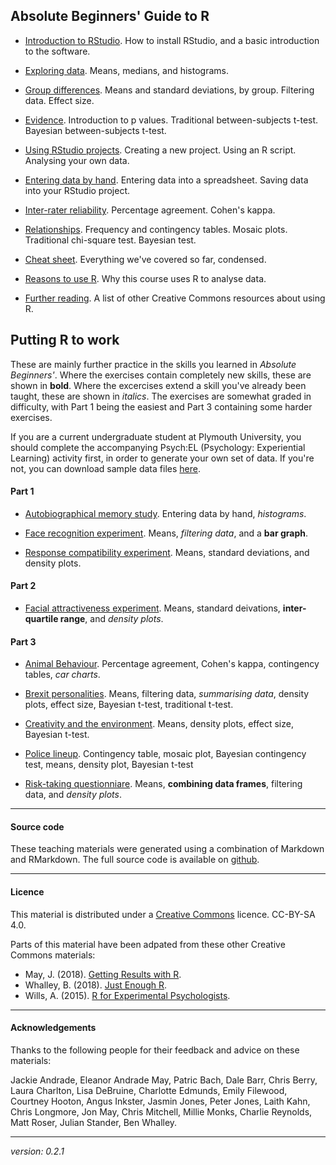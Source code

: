 
## Absolute Beginners' Guide to R

* [Introduction to RStudio](intro-rstudio.md). How to install RStudio, and a basic introduction to the software.

* [Exploring data](exploring-incomes.html). Means, medians, and histograms. 

* [Group differences](group-differences.html). Means and standard deviations, by group. Filtering data. Effect size.

* [Evidence](evidence.html). Introduction to p values. Traditional between-subjects t-test. Bayesian between-subjects t-test.

* [Using RStudio projects](using-projects.html). Creating a new project. Using an R script. Analysing your own data. 

* [Entering data by hand](entering-data-by-hand.html). Entering data into a spreadsheet. Saving data into your RStudio project.

* [Inter-rater reliability](irr.html). Percentage agreement. Cohen's kappa. 

* [Relationships](chi.html). Frequency and contingency tables. Mosaic plots. Traditional chi-square test. Bayesian test. 

* [Cheat sheet](cheat-sheet.html). Everything we've covered so far, condensed. 

* [Reasons to use R](why-r-student.html). Why this course uses R to analyse data.

* [Further reading](resources.html). A list of other Creative Commons resources about using R. 

## Putting R to work

These are mainly further practice in the skills you learned in _Absolute Beginners'_. Where the exercises contain completely new skills, these are shown in **bold**. Where the excercises extend a skill you've already been taught, these are shown in _italics_. The exercises are somewhat graded in difficulty, with Part 1 being the easiest and Part 3 containing some harder exercises. 

If you are a current undergraduate student at Plymouth University, you should complete the accompanying Psych:EL (Psychology: Experiential Learning) activity first, in order to generate your own set of data. If you're not, you can download sample data files [here](rtoworkdata.html).

#### Part 1

* [Autobiographical memory study](memories.html). Entering data by hand, _histograms_.

* [Face recognition experiment](face-recog.html). Means, _filtering data_, and a **bar graph**.

* [Response compatibility experiment](response-compatibility.html). Means, standard deviations, and density plots.

#### Part 2

* [Facial attractiveness experiment](face-attract.html). Means, standard deivations, **inter-quartile range**, and _density plots_. 

#### Part 3

* [Animal Behaviour](lions.html). Percentage agreement, Cohen's kappa, contingency tables, _car charts_.

* [Brexit personalities](brexit.html). Means, filtering data, _summarising data_, density plots, effect size, Bayesian t-test, traditional t-test. 

* [Creativity and the environment](green.html). Means, density plots, effect size, Bayesian t-test.

* [Police lineup](lineup.html). Contingency table, mosaic plot, Bayesian contingency test, means, density plot, Bayesian t-test

* [Risk-taking questionniare](risk-rat.html). Means, **combining data frames**, filtering data, and _density plots_.

____

#### Source code

These teaching materials were generated using a combination of Markdown and RMarkdown. The full source code is available on [github](https://github.com/ajwills72/rminr). 

___

#### Licence
This material is distributed under a [Creative Commons](https://creativecommons.org/) licence. CC-BY-SA 4.0. 

Parts of this material have been adpated from these other Creative Commons materials:

* May, J. (2018). [Getting Results with R](https://github.com/jon-may/GettingResultsinR).
* Whalley, B. (2018). [Just Enough R](https://benwhalley.github.io/just-enough-r/).
* Wills, A. (2015). [R for Experimental Psychologists](http://www.willslab.org.uk/rbook.html).

____

#### Acknowledgements

Thanks to the following people for their feedback and advice on these materials:

Jackie Andrade, Eleanor Andrade May,
Patric Bach, Dale Barr, Chris Berry,
Laura Charlton,
Lisa DeBruine, 
Charlotte Edmunds,
Emily Filewood,
Courtney Hooton,
Angus Inkster,
Jasmin Jones, Peter Jones, 
Laith Kahn, 
Chris Longmore,
Jon May, Chris Mitchell, Millie Monks,
Charlie Reynolds, Matt Roser,
Julian Stander, 
Ben Whalley.

___

_version: 0.2.1_
